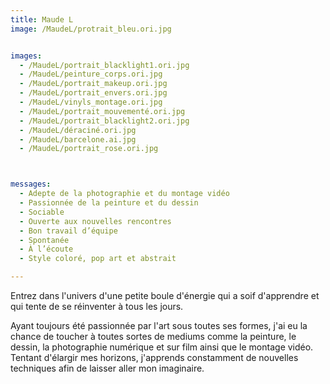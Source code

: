 ```yaml
---
title: Maude L
image: /MaudeL/protrait_bleu.ori.jpg


images:
  - /MaudeL/portrait_blacklight1.ori.jpg
  - /MaudeL/peinture_corps.ori.jpg
  - /MaudeL/portrait_makeup.ori.jpg
  - /MaudeL/portrait_envers.ori.jpg
  - /MaudeL/vinyls_montage.ori.jpg
  - /MaudeL/portrait_mouvementé.ori.jpg
  - /MaudeL/portrait_blacklight2.ori.jpg
  - /MaudeL/déraciné.ori.jpg
  - /MaudeL/barcelone.ai.jpg
  - /MaudeL/portrait_rose.ori.jpg



messages:
  - Adepte de la photographie et du montage vidéo
  - Passionnée de la peinture et du dessin
  - Sociable
  - Ouverte aux nouvelles rencontres
  - Bon travail d’équipe
  - Spontanée
  - À l’écoute
  - Style coloré, pop art et abstrait

---
```


Entrez dans l'univers d'une petite boule d'énergie qui a soif d'apprendre et qui tente de se réinventer à tous les jours.


Ayant toujours été passionnée par l'art sous toutes ses formes, j'ai eu la chance de toucher à toutes sortes de mediums comme la peinture, le dessin, la photographie numérique et sur film ainsi que le montage vidéo. Tentant d'élargir mes horizons, j'apprends constamment de nouvelles techniques afin de laisser aller mon imaginaire.
